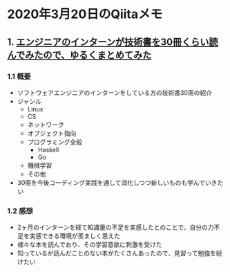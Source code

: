 # 2020年3月20日のQiitaメモ

## 1. [エンジニアのインターンが技術書を30冊くらい読んでみたので、ゆるくまとめてみた](https://qiita.com/Shiruba/items/be93609b8a3044b308b1)

### 1.1 概要

- ソフトウェアエンジニアのインターンをしている方の技術書30冊の紹介
- ジャンル
  - Linux
  - CS
  - ネットワーク
  - オブジェクト指向
  - プログラミング全般
    - Haskell
    - Go
  - 機械学習
  - その他
- 30冊を今後コーディング実践を通して消化しつつ新しいものも学んでいきたい

### 1.2 感想

- 2ヶ月のインターンを経て知識量の不足を実感したとのことで、自分の力不足を実感できる環境が羨ましく思えた
- 様々な本を読んでおり、その学習意欲に刺激を受けた
- 知っているが読んだことのない本がたくさんあったので、見習って勉強を続けたい
